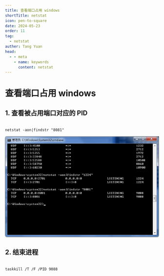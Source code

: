 ```yaml
---
title: 查看端口占用 windows
shortTitle: netstat
icon: pen-to-square
date: 2024-05-23
order: 11
tag:
  - netstat
auther: Tang Yuan
head:
  - - meta
    - name: keywords
      content: netstat
---
```


# 查看端口占用 windows

## 1. 查看被占用端口对应的 PID

```shell

netstat -aon|findstr "8081"

```

![图片](./image/netstat01.png)

## 2. 结束进程

```shell

taskkill /T /F /PID 9088 

```